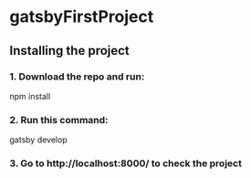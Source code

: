 # gatsbyFirstProject

## Installing the project

### 1. Download the repo and run:  
  npm install
  
### 2. Run this command:  
  gatsby develop

### 3. Go to http://localhost:8000/ to check the project
